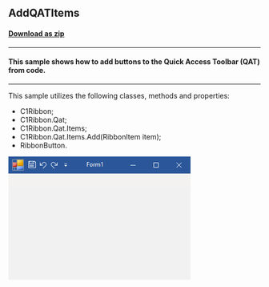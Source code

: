 ## AddQATItems
#### [Download as zip](https://grapecity.github.io/DownGit/#/home?url=https://github.com/GrapeCity/ComponentOne-WinForms-Samples/tree/master/NetFramework\C1.Win.Ribbon\CS\AddQatItems)
____
#### This sample shows how to add buttons to the Quick Access Toolbar (QAT) from code.
____
This sample utilizes the following classes, methods and properties:

* C1Ribbon;
* C1Ribbon.Qat;
* C1Ribbon.Qat.Items;
* C1Ribbon.Qat.Items.Add(RibbonItem item);
* RibbonButton.

![screenshot](screenshot.PNG)
